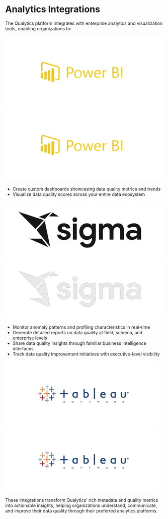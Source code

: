 # Analytics Integrations

The Qualytics platform integrates with enterprise analytics and visualization tools, enabling organizations to:

![power](.././assets/analytics/power-1.png#only-light)
![power](.././assets/analytics/power-1.png#only-dark)

-  Create custom dashboards showcasing data quality metrics and trends
-  Visualize data quality scores across your entire data ecosystem

![sigma](.././assets/analytics/sigma-light-2.png#only-light)
![sigma](.././assets/analytics/sigma-dark-2.png#only-dark)

-  Monitor anomaly patterns and profiling characteristics in real-time
-  Generate detailed reports on data quality at field, schema, and enterprise levels
-  Share data quality insights through familiar business intelligence interfaces
-  Track data quality improvement initiatives with executive-level visibility

![tableau](.././assets/analytics/tableau-3.png#only-light)
![tableau](.././assets/analytics/tableau-3.png#only-dark)

These integrations transform Qualytics' rich metadata and quality metrics into actionable insights, helping organizations understand, communicate, and improve their data quality through their preferred analytics platforms.
